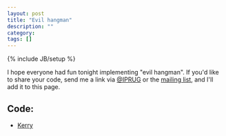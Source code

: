 ```yaml
---
layout: post
title: "Evil hangman"
description: ""
category: 
tags: []
---
```

{% include JB/setup %}

I hope everyone had fun tonight implementing "evil hangman". If you'd like to
share your code, send me a link via [@IPRUG](https://twitter.com/IPRUG) or the
[mailing list](http://groups.google.com/group/iprug), and I'll add it to this
page.

Code:
-----

* [Kerry](https://github.com/kerryb/evil-hangman)
